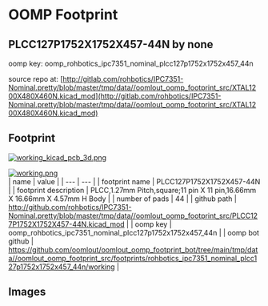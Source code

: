 # OOMP Footprint  
## PLCC127P1752X1752X457-44N  by none  
  
oomp key: oomp_rohbotics_ipc7351_nominal_plcc127p1752x1752x457_44n  
  
source repo at: [http://gitlab.com/rohbotics/IPC7351-Nominal.pretty/blob/master/tmp/data//oomlout_oomp_footprint_src/XTAL1200X480X460N.kicad_mod](http://gitlab.com/rohbotics/IPC7351-Nominal.pretty/blob/master/tmp/data//oomlout_oomp_footprint_src/XTAL1200X480X460N.kicad_mod)  
## Footprint  
  
[![working_kicad_pcb_3d.png](working_kicad_pcb_3d_600.png)](working_kicad_pcb_3d.png)  
  
[![working.png](working_600.png)](working.png)  
| name | value | 
| --- | --- | 
| footprint name | PLCC127P1752X1752X457-44N | 
| footprint description | PLCC,1.27mm Pitch,square;11 pin X 11 pin,16.66mm X 16.66mm X 4.57mm H Body | 
| number of pads | 44 | 
| github path | http://github.com/rohbotics/IPC7351-Nominal.pretty/blob/master/tmp/data//oomlout_oomp_footprint_src/PLCC127P1752X1752X457-44N.kicad_mod | 
| oomp key | oomp_rohbotics_ipc7351_nominal_plcc127p1752x1752x457_44n | 
| oomp bot github | https://github.com/oomlout/oomlout_oomp_footprint_bot/tree/main/tmp/data//oomlout_oomp_footprint_src/footprints/rohbotics_ipc7351_nominal_plcc127p1752x1752x457_44n/working | 
## Images  
